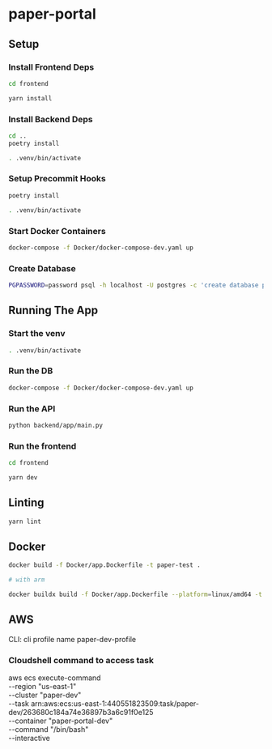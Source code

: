 # paper-portal

## Setup

### Install Frontend Deps

```bash
cd frontend

yarn install
```

### Install Backend Deps

```bash
cd ..
poetry install

. .venv/bin/activate
```

### Setup Precommit Hooks

```bash
poetry install

. .venv/bin/activate
```

### Start Docker Containers

```bash
docker-compose -f Docker/docker-compose-dev.yaml up
```

### Create Database

```bash
PGPASSWORD=password psql -h localhost -U postgres -c 'create database paperportal encoding 'utf8' template template1;'
```

## Running The App

### Start the venv

```bash
. .venv/bin/activate
```

### Run the DB

```bash
docker-compose -f Docker/docker-compose-dev.yaml up
```

### Run the API

```bash
python backend/app/main.py
```

### Run the frontend

```bash
cd frontend

yarn dev
```

## Linting

```bash
yarn lint
```

## Docker

```bash
docker build -f Docker/app.Dockerfile -t paper-test .

# with arm

docker buildx build -f Docker/app.Dockerfile --platform=linux/amd64 -t paper-test .
```

## AWS

CLI: cli profile name paper-dev-profile

### Cloudshell command to access task

aws ecs execute-command \
--region "us-east-1" \
--cluster "paper-dev" \
--task arn:aws:ecs:us-east-1:440551823509:task/paper-dev/263680c184a74e36897b3a6c91f0e125 \
--container "paper-portal-dev" \
--command "/bin/bash" \
--interactive
